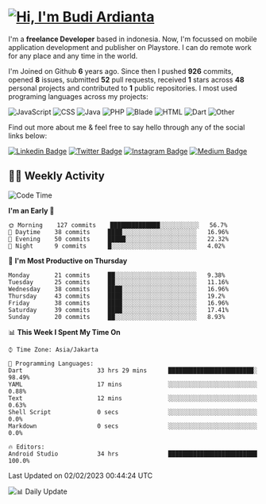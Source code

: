 # [![Hi, I'm Budi Ardianta](https://readme-typing-svg.herokuapp.com?size=24&vCenter=true&lines=%F0%9F%91%8B+Hi%2C+I'm+Budi+Ardianta+;%F0%9F%92%BB+Android+And+Web+Developer+)](https://git.io/typing-svg)

I'm a **freelance Developer** based in indonesia. Now, I'm focussed on mobile application development and publisher on Playstore. I can do remote work for any place and any time in the world.

I'm Joined on Github **6** years ago. Since then I pushed **926** commits, opened **8** issues, submitted **52** pull requests, received **1** stars across **48** personal projects and contributed to **1** public repositories.
I most used programing languages across my projects:

![JavaScript](https://img.shields.io/badge/-JavaScript-%23f1e05a?style=flat&logo=JavaScript&logoColor=white)
![CSS](https://img.shields.io/badge/-CSS-%23563d7c?style=flat&logo=CSS&logoColor=white)
![Java](https://img.shields.io/badge/-Java-%23b07219?style=flat&logo=Java&logoColor=white)
![PHP](https://img.shields.io/badge/-PHP-%234F5D95?style=flat&logo=PHP&logoColor=white)
![Blade](https://img.shields.io/badge/-Blade-%23f7523f?style=flat&logo=Blade&logoColor=white)
![HTML](https://img.shields.io/badge/-HTML-%23e34c26?style=flat&logo=HTML&logoColor=white)
![Dart](https://img.shields.io/badge/-Dart-%2300B4AB?style=flat&logo=Dart&logoColor=white)
![Other](https://img.shields.io/badge/-Other-%23ededed?style=flat&logo=Other&logoColor=white)

Find out more about me & feel free to say hello through any of the social links below:

[![Linkedin Badge](https://img.shields.io/badge/-budiardianata-blue?style=flat&logo=Linkedin&logoColor=white&link=https://www.linkedin.com/in/budiardianata/)](https://www.linkedin.com/in/budiardianata/)
[![Twitter Badge](https://img.shields.io/badge/-budiardianata-%231DA1F2.svg?style=flat&logo=twitter&logoColor=white&link=https://www.twitter.com/budiardianata)](https://www.linkedin.com/in/budiardianata/)
[![Instagram Badge](https://img.shields.io/badge/-budiardianata-purple?style=flat&logo=instagram&logoColor=white&link=https://instagram.com/budiardianata/)](https://instagram.com/budiardianata)
[![Medium Badge](https://img.shields.io/badge/-@budiardianata-%2312100E.svg?style=flat&logo=Medium&logoColor=white&link=https://medium.com/@budiardianata/)](https://medium.com/@budiardianata)

## 👨‍💻 Weekly Activity
<!--START_SECTION:waka-->
![Code Time](http://img.shields.io/badge/Code%20Time-1%2C617%20hrs%2057%20mins-blue)

**I'm an Early 🐤** 

```text
🌞 Morning    127 commits    ██████████████░░░░░░░░░░░   56.7% 
🌆 Daytime    38 commits     ████░░░░░░░░░░░░░░░░░░░░░   16.96% 
🌃 Evening    50 commits     █████░░░░░░░░░░░░░░░░░░░░   22.32% 
🌙 Night      9 commits      █░░░░░░░░░░░░░░░░░░░░░░░░   4.02%

```
📅 **I'm Most Productive on Thursday** 

```text
Monday       21 commits     ██░░░░░░░░░░░░░░░░░░░░░░░   9.38% 
Tuesday      25 commits     ██░░░░░░░░░░░░░░░░░░░░░░░   11.16% 
Wednesday    38 commits     ████░░░░░░░░░░░░░░░░░░░░░   16.96% 
Thursday     43 commits     ████░░░░░░░░░░░░░░░░░░░░░   19.2% 
Friday       38 commits     ████░░░░░░░░░░░░░░░░░░░░░   16.96% 
Saturday     39 commits     ████░░░░░░░░░░░░░░░░░░░░░   17.41% 
Sunday       20 commits     ██░░░░░░░░░░░░░░░░░░░░░░░   8.93%

```


📊 **This Week I Spent My Time On** 

```text
⌚︎ Time Zone: Asia/Jakarta

💬 Programming Languages: 
Dart                     33 hrs 29 mins      ████████████████████████░   98.49% 
YAML                     17 mins             ░░░░░░░░░░░░░░░░░░░░░░░░░   0.88% 
Text                     12 mins             ░░░░░░░░░░░░░░░░░░░░░░░░░   0.63% 
Shell Script             0 secs              ░░░░░░░░░░░░░░░░░░░░░░░░░   0.0% 
Markdown                 0 secs              ░░░░░░░░░░░░░░░░░░░░░░░░░   0.0%

🔥 Editors: 
Android Studio           34 hrs              █████████████████████████   100.0%

```


 Last Updated on 02/02/2023 00:44:24 UTC
<!--END_SECTION:waka-->

![📊 Daily Update](https://github.com/budiardianata/budiardianata/actions/workflows/update-activity.yml/badge.svg)
